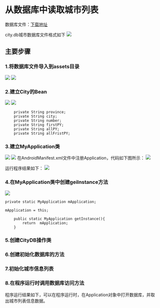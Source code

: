 # 从数据库中读取城市列表


数据库文件：[下载地址](http://mobile100.zhangqx.com/assets/docs/projects/weather09_res.zip)

city.db城市数据库文件格式如下
![](imags/09/image001.png)


## 主要步骤


### 1.将数据库文件导入到assets目录

![](imags/09/9-1.png)
![](imags/09/9-2.png)
### 2.建立City的Bean
![](imags/09/9-3.png)
![](imags/09/9-4.png)
```
    private String province;
    private String city;
    private String number;
    private String firstPY;
    private String allPY;
    private String allFristPY;
```
### 3.建立MyApplication类
![](imags/09/9-5.png)
![](imags/09/9-7.png)
在AndroidManifest.xml文件中注册Application，代码如下图所示：
![](imags/09/9-6.png)

运行程序结果如下：
![](imags/09/9-8.png)
### 4.在MyApplication类中创建geiInstance方法
![](imags/09/9-9.png)

```
private static MyApplication mApplication;
```
```
mApplication = this;
```
```
    public static MyApplication getInstance(){
        return  mApplication;
    }
```

### 5.创建CityDB操作类


### 6.创建初始化数据库的方法

### 7.初始化城市信息列表

### 8.在程序运行时调用数据库访问方法

程序运行结果如下，可以在程序运行时，在Application对象中打开数据库，并取出城市列表信息数据。





